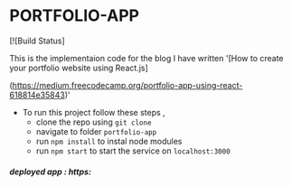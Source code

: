 # PORTFOLIO-APP 
[![Build Status]

This is the implementaion code for the blog I have written '[How to create your portfolio website using React.js]

(https://medium.freecodecamp.org/portfolio-app-using-react-618814e35843)'

- To run this project follow these steps , 
  - clone the repo using `git clone`
  - navigate to folder `portfolio-app`
  - run `npm install` to instal node modules
  - run `npm start` to start the service on `localhost:3000`
    
##### deployed app : https:
